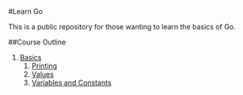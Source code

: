 #Learn Go

This is a public repository for those wanting to learn the basics of Go.

##Course Outline
1. [Basics](basics/basics.md)
	1. [Printing](basics/printing/printing.md)
	1. [Values](basics/values/values.md)
	1. [Variables and Constants](basics/vars-consts/vars-consts.md)
